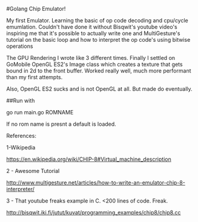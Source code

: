 #Golang Chip Emulator!

My first Emulator. Learning the basic of op code decoding and cpu/cycle emumlation. Couldn't have done it without Bisqwit's youtube video's inspiring me that it's possible to actually write one and MultiGesture's tutorial on the basic loop and how to interpret the op code's using bitwise operations

The GPU Rendering I wrote like 3 different times. Finally I settled on GoMobile OpenGL ES2's Image class which creates a texture that gets bound in 2d to the front buffer. Worked really well, much more performant than my first attempts.  

Also, OpenGL ES2 sucks and is not OpenGL at all. But made do eventually.

##Run with

go run main.go ROMNAME

If no rom name is presnt a default is loaded.

References:

1-Wikipedia 

https://en.wikipedia.org/wiki/CHIP-8#Virtual_machine_description

2 - Awesome Tutorial

http://www.multigesture.net/articles/how-to-write-an-emulator-chip-8-interpreter/

3 - That youtube freaks example in C. <200 lines of code. Freak.

http://bisqwit.iki.fi/jutut/kuvat/programming_examples/chip8/chip8.cc
